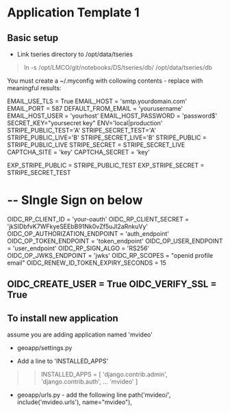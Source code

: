 # Application Template 1

## Basic setup

* Link tseries directory to /opt/data/tseries
> ln -s /opt/LMCO/git/notebooks/DS/tseries/db/ /opt/data/tseries/db

You must create a ~/.myconfig with collowing contents - 
replace with meaningful results:

EMAIL_USE_TLS = True
EMAIL_HOST = 'smtp.yourdomain.com'
EMAIL_PORT = 587
DEFAULT_FROM_EMAIL = 'yourusername'
EMAIL_HOST_USER = 'yourhost'
EMAIL_HOST_PASSWORD = 'password$'
SECRET_KEY="yoursecret key"
ENV='local|production'
STRIPE_PUBLIC_TEST='A'
STRIPE_SECRET_TEST='A'
STRIPE_PUBLIC_LIVE='B'
STRIPE_SECRET_LIVE='B'
STRIPE_PUBLIC = STRIPE_PUBLIC_LIVE
STRIPE_SECRET = STRIPE_SECRET_LIVE
CAPTCHA_SITE   = 'key'
CAPTCHA_SECRET = 'key'

EXP_STRIPE_PUBLIC = STRIPE_PUBLIC_TEST
EXP_STRIPE_SECRET = STRIPE_SECRET_TEST

# -- SIngle Sign on below
OIDC_RP_CLIENT_ID = 'your-oauth'
OIDC_RP_CLIENT_SECRET = 'jkSIDbfvK7WFkyeSEEbB91Nk0vZf5uJl2aRnkuVy'
OIDC_OP_AUTHORIZATION_ENDPOINT = 'auth_endpoint'
OIDC_OP_TOKEN_ENDPOINT = 'token_endpoint'
OIDC_OP_USER_ENDPOINT = 'user_endpoint'
OIDC_RP_SIGN_ALGO = 'RS256'
OIDC_OP_JWKS_ENDPOINT = 'jwks'
OIDC_RP_SCOPES = "openid profile email"
OIDC_RENEW_ID_TOKEN_EXPIRY_SECONDS = 15

OIDC_CREATE_USER = True
OIDC_VERIFY_SSL = True
---

## To install new application

assume you are adding application named 'mvideo' 

* geoapp/settings.py
- Add a line to 'INSTALLED_APPS'
>> INSTALLED_APPS = [
    'django.contrib.admin',
    'django.contrib.auth',
    ...
    'mvideo'
    ]

* geoapp/urls.py - add the following line 
    path('mvideo/',   include('mvideo.urls'),   name="mvideo"),

